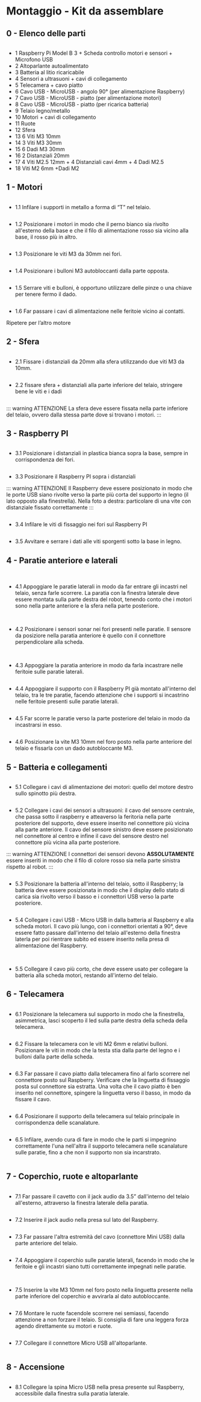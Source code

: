 # Montaggio - Kit da assemblare

## 0 - Elenco delle parti

<img :src="$withBase('/images/kit/kit_01.jpg')">

- 1 Raspberry Pi Model B 3 + Scheda controllo motori e sensori + Microfono USB
- 2 Altoparlante autoalimentato
- 3 Batteria al litio ricaricabile
- 4 Sensori a ultrasuoni + cavi di collegamento
- 5 Telecamera + cavo piatto
- 6 Cavo USB - MicroUSB - angolo 90° (per alimentazione Raspberry)
- 7 Cavo USB - MicroUSB - piatto (per alimentazione motori)
- 8 Cavo USB - MicroUSB - piatto (per ricarica batteria)
- 9 Telaio legno/metallo
- 10 Motori + cavi di collegamento
- 11 Ruote
- 12 Sfera
- 13 6 Viti M3 10mm
- 14 3 Viti M3 30mm
- 15 6 Dadi M3 30mm
- 16 2 Distanziali 20mm
- 17 4 Viti M2.5 12mm + 4 Distanziali cavi 4mm + 4 Dadi M2.5
- 18 Viti M2 6mm +Dadi M2

## 1 - Motori

<img :src="$withBase('/images/kit/kit_02.jpg')">

- 1.1 Infilare i supporti in metallo a forma di “T” nel telaio.

<img :src="$withBase('/images/kit/kit_03.jpg')">

- 1.2 Posizionare i motori in modo che il perno bianco sia rivolto all'esterno della base e che il filo di alimentazione rosso sia vicino alla base, il rosso più in altro.

<img :src="$withBase('/images/kit/kit_04.jpg')">

- 1.3 Posizionare le viti M3 da 30mm nei fori.

<img :src="$withBase('/images/kit/kit_05.jpg')">

- 1.4 Posizionare i bulloni M3 autobloccanti dalla parte opposta. 

<img :src="$withBase('/images/kit/kit_06.jpg')">

- 1.5 Serrare viti e bulloni, è opportuno utilizzare delle pinze o una chiave per tenere fermo il dado. 

<img :src="$withBase('/images/kit/kit_07.jpg')">

- 1.6 Far passare i cavi di alimentazione nelle feritoie vicino ai contatti.

Ripetere per l’altro motore

## 2 - Sfera

<img :src="$withBase('/images/kit/kit_08.jpg')">

- 2.1 Fissare i distanziali da 20mm alla sfera utilizzando due viti M3 da 10mm.

<img :src="$withBase('/images/kit/kit_09.jpg')">

- 2.2 fissare sfera + distanziali alla parte inferiore del telaio, stringere bene le viti e i dadi 

<img :src="$withBase('/images/kit/kit_10.jpg')">

::: warning ATTENZIONE
La sfera deve essere fissata nella parte inferiore del telaio, ovvero dalla stessa parte dove si trovano i motori.
:::

## 3 - Raspberry PI

<img :src="$withBase('/images/kit/kit_11.jpg')">

- 3.1 Posizionare i distanziali in plastica bianca sopra la base, sempre in corrispondenza dei fori.

<img :src="$withBase('/images/kit/kit_12.jpg')">

- 3.3 Posizionare il Raspberry PI sopra i distanziali

::: warning ATTENZIONE
Il Raspberry deve essere posizionato in modo che le porte USB siano rivolte verso la parte più corta del supporto in legno (il lato opposto alla finestrella).
Nella foto a destra: particolare di una vite con distanziale fissato correttamente
:::

<img :src="$withBase('/images/kit/kit_13.jpg')">

- 3.4 Infilare le viti di fissaggio nei fori sul Raspberry PI 

<img :src="$withBase('/images/kit/kit_14.jpg')">

- 3.5 Avvitare e serrare i dati alle viti sporgenti sotto la base in legno.

## 4 - Paratie anteriore e laterali

<img :src="$withBase('/images/kit/kit_15.jpg')">

<img :src="$withBase('/images/kit/kit_16.jpg')">

- 4.1 Appoggiare le paratie laterali in modo da far entrare gli incastri nel telaio, senza farle scorrere. La paratia con la finestra laterale deve essere montata sulla parte destra del robot, tenendo conto che i motori sono nella parte anteriore e la sfera nella parte posteriore.

<img :src="$withBase('/images/kit/kit_18.jpg')">

<img :src="$withBase('/images/kit/kit_17.jpg')">

<img :src="$withBase('/images/kit/kit_21.jpg')">

- 4.2 Posizionare i sensori sonar nei fori presenti nelle paratie. Il sensore da posiziore nella paratia anteriore è quello con il connettore perpendicolare alla scheda.

<img :src="$withBase('/images/kit/kit_19.jpg')">

<img :src="$withBase('/images/kit/kit_20.jpg')">

- 4.3 Appoggiare la paratia anteriore in modo da farla incastrare nelle feritoie sulle paratie laterali.

<img :src="$withBase('/images/kit/kit_22.jpg')">

- 4.4 Appoggiare il supporto con il Raspberry PI già montato all'interno del telaio, tra le tre paratie, facendo attenzione che i supporti si incastrino nelle feritoie presenti sulle paratie laterali.

<img :src="$withBase('/images/kit/kit_23.jpg')">

- 4.5 Far scorre le paratie verso la parte posteriore del telaio in modo da incastrarsi in esso.

<img :src="$withBase('/images/kit/kit_24.jpg')">

- 4.6 Posizionare la vite M3 10mm nel foro posto nella parte anteriore del telaio e fissarla con un dado autobloccante M3.

## 5 - Batteria e collegamenti

<img :src="$withBase('/images/kit/kit_26.jpg')">

- 5.1 Collegare i cavi di alimentazione dei motori: quello del motore destro sullo spinotto più destra.

<img :src="$withBase('/images/kit/kit_25.jpg')">

- 5.2 Collegare i cavi dei sensori a ultrasuoni: il cavo del sensore centrale, che passa sotto il raspberry e atteaverso la feritoria nella parte posteriore del supporto, deve essere inserito nel connettore più vicina alla parte anteriore. Il cavo del sensore sinistro deve essere posizionato nel connettore al centro e infine il cavo del sensore destro nel connettore più vicina alla parte posteriore.

::: warning ATTENZIONE
I connettori dei sensori devono **ASSOLUTAMENTE** essere inseriti in modo che il filo di colore rosso sia nella parte sinistra rispetto al robot.
:::

<img :src="$withBase('/images/kit/kit_32.jpg')">

- 5.3 Posizionare la batteria all'interno del telaio, sotto il Raspberry; la batteria deve essere posizionata in modo che il display dello stato di carica sia rivolto verso il basso e i connettori USB verso la parte posteriore.

<img :src="$withBase('/images/kit/kit_33.jpg')">

- 5.4 Collegare i cavi USB - Micro USB in dalla batteria al Raspberry e alla scheda motori. Il cavo più lungo, con i connettori orientati a 90°, deve essere fatto passare dall'interno del telaio all'esterno della finestra laterla per poi rientrare subito ed essere inserito nella presa di alimentazione del Raspberry. 

<img :src="$withBase('/images/kit/kit_34.jpg')">

<img :src="$withBase('/images/kit/kit_35.jpg')">

- 5.5 Collegare il cavo più corto, che deve essere usato per collegare la batteria alla scheda motori, restando all'interno del telaio.

## 6 - Telecamera

<img :src="$withBase('/images/kit/kit_27.jpg')">

- 6.1 Posizionare la telecamera sul supporto in modo che la finestrella, asimmetrica, lasci scoperto il led sulla parte destra della scheda della telecamera.

<img :src="$withBase('/images/kit/kit_27b.jpg')">

- 6.2 Fissare la telecamera con le viti M2 6mm e relativi bulloni. Posizionare le viti in modo che la testa stia dalla parte del legno e i bulloni dalla parte della scheda.

<img :src="$withBase('/images/kit/kit_28.jpg')">

- 6.3 Far passare il cavo piatto dalla telecamera fino al farlo scorrere nel connettore posto sul Raspberry. Verificare che la linguetta di fissaggio posta sul connettore sia estratta. Una volta che il cavo piatto è ben inserito nel connettore, spingere la linguetta verso il basso, in modo da fissare il cavo.

<img :src="$withBase('/images/kit/kit_29.jpg')">

- 6.4 Posizionare il supporto della telecamera sul telaio principale in corrispondenza delle scanalature.

<img :src="$withBase('/images/kit/kit_30.jpg')">

- 6.5 Infilare, avendo cura di fare in modo che le parti si impegnino correttamente l'una nell'altra il supporto telecamera nelle scanalature sulle paratie, fino a che non il supporto non sia incarstrato.

<img :src="$withBase('/images/kit/kit_31.jpg')">

## 7 - Coperchio, ruote e altoparlante

<img :src="$withBase('/images/kit/kit_37.jpg')">

- 7.1 Far passare il cavetto con il jack audio da 3.5” dall'interno del telaio all'esterno, attraverso la finestra laterale della paratia.

<img :src="$withBase('/images/kit/kit_38.jpg')">

- 7.2 Inserire il jack audio nella presa sul lato del Raspberry.

<img :src="$withBase('/images/kit/kit_39.jpg')">

- 7.3 Far passare l'altra estremità del cavo (connettore Mini USB) dalla parte anteriore del telaio.

<img :src="$withBase('/images/kit/kit_40.jpg')">

- 7.4 Appoggiare il coperchio sulle paratie laterali, facendo in modo che le feritoie e gli incastri siano tutti correttamente impegnati nelle paratie.

<img :src="$withBase('/images/kit/kit_41.jpg')">

<img :src="$withBase('/images/kit/kit_42.jpg')">

- 7.5 Inserire la vite M3 10mm nel foro posto nella linguetta presente nella parte inferiore del coperchio e avvirarla al dato autobloccante.

<img :src="$withBase('/images/kit/kit_44.jpg')">

- 7.6 Montare le ruote facendole scorrere nei semiassi, facendo attenzione a non forzare il telaio. Si consiglia di fare una leggera forza agendo direttamente su motori e ruote.

<img :src="$withBase('/images/kit/kit_43.jpg')">

- 7.7 Collegare il connettore Micro USB all'altoparlante.

<img :src="$withBase('/images/kit/kit_45.jpg')">

## 8 - Accensione

<img :src="$withBase('/images/kit/kit_47.jpg')">

- 8.1 Collegare la spina Micro USB nella presa presente sul Raspberry, accessibile dalla finestra sulla paratia laterale.









